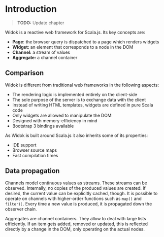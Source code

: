 # Introduction
> **TODO:** Update chapter

Widok is a reactive web framework for Scala.js. Its key concepts are:

- **Page:** the browser query is dispatched to a page which renders widgets
- **Widget:** an element that corresponds to a node in the DOM
- **Channel:** a stream of values
- **Aggregate:** a channel container

## Comparison
Widok is different from traditional web frameworks in the following aspects:

- The rendering logic is implemented entirely on the client-side
- The sole purpose of the server is to exchange data with the client
- Instead of writing HTML templates, widgets are defined in pure Scala code
- Only widgets are allowed to manipulate the DOM
- Designed with memory-efficiency in mind
- Bootstrap 3 bindings available

As Widok is built around Scala.js it also inherits some of its properties:

- IDE support
- Browser source maps
- Fast compilation times

## Data propagation
Channels model continuous values as streams. These streams can be observed. Internally, no copies of the produced values are created. If desired, the current value can be explicitly cached, though. It is possible to operate on channels with higher-order functions such as ``map()`` and ``filter()``. Every time a new value is produced, it is propagated down the observer chain.

Aggregates are channel containers. They allow to deal with large lists efficiently. If an item gets added, removed or updated, this is reflected directly by a change in the DOM, only operating on the actual nodes.
